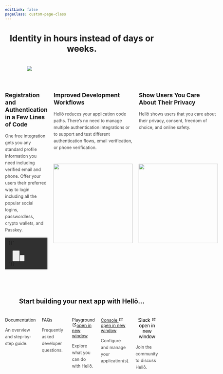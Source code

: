 ```yaml
---
editLink: false
pageClass: custom-page-class
---
```


<script setup>
  const join = () => {
    joinSlackCommunity('hello.dev')
  }
</script>

<h1>Identity in hours instead of days or weeks.</h1>
<picture id="mockup">
  <source srcset="https://cdn.hello.coop/images/mockup-light.png" media="(prefers-color-scheme: dark)">
  <img src="https://cdn.hello.coop/images/mockup.png">
</picture>

<section id="features">
  <div>
    <h2>Registration and Authentication in a Few Lines of Code</h2>
    <p>
      One free integration gets you any standard profile information you need including verified email and phone. Offer your users their preferred way to login including all the popular social logins, passwordless, crypto wallets, and Passkey.
    </p>
    <div id="snippet"><pre>{{`
<div class="hello-container">
  <button
    class="hello-btn-black-on-light"
  />
  <button
    class="hello-about"
  />
</div>`}}</pre>
    </div>
  </div>
  <div>
    <h2>Improved Development Workflows</h2>
    <p>
      Hellō reduces your application code paths. There’s no need to manage multiple authentication integrations or to support and test different authentication flows, email verification, or phone verification.
    </p>
    <img src="/images/ci-cd.png" style="width: 260px;">
  </div>
  <div>
    <h2>Show Users You Care About Their Privacy</h2>
    <p>
      Hellō shows users that you care about their privacy, consent, freedom of choice, and online safety.
    </p>
    <img src="/images/privacy.png" style="width: 260px;">
  </div>
</section>

<section id="start-building">
  <h1>Start building your next app with Hellō...</h1>
  <div id="links">
    <div>
      <a href="/documentation/">Documentation</a>
      <p>
        An overview and step-by-step guide.
      </p>
    </div>
    <div>
      <a href="/faqs/">FAQs</a>
      <p>
        Frequently asked developer questions.
      </p>
    </div>
    <div>
      <a href="https://playground.hello.dev/">
        Playground
        <span><svg class="external-link-icon" xmlns="http://www.w3.org/2000/svg" aria-hidden="true" focusable="false" x="0px" y="0px" viewBox="0 0 100 100" width="15" height="15"><path fill="currentColor" d="M18.8,85.1h56l0,0c2.2,0,4-1.8,4-4v-32h-8v28h-48v-48h28v-8h-32l0,0c-2.2,0-4,1.8-4,4v56C14.8,83.3,16.6,85.1,18.8,85.1z"></path><polygon fill="currentColor" points="45.7,48.7 51.3,54.3 77.2,28.5 77.2,37.2 85.2,37.2 85.2,14.9 62.8,14.9 62.8,22.9 71.5,22.9"></polygon></svg><span class="external-link-icon-sr-only">open in new window</span></span>
      </a>
      <p>
        Explore what you can do with Hellō.
      </p>
    </div>
    <div>
      <a href="https://console.hello.dev/">
        Console
        <span><svg class="external-link-icon" xmlns="http://www.w3.org/2000/svg" aria-hidden="true" focusable="false" x="0px" y="0px" viewBox="0 0 100 100" width="15" height="15"><path fill="currentColor" d="M18.8,85.1h56l0,0c2.2,0,4-1.8,4-4v-32h-8v28h-48v-48h28v-8h-32l0,0c-2.2,0-4,1.8-4,4v56C14.8,83.3,16.6,85.1,18.8,85.1z"></path><polygon fill="currentColor" points="45.7,48.7 51.3,54.3 77.2,28.5 77.2,37.2 85.2,37.2 85.2,14.9 62.8,14.9 62.8,22.9 71.5,22.9"></polygon></svg><span class="external-link-icon-sr-only">open in new window</span></span>
      </a>
      <p>
        Configure and manage your application(s).
      </p>
    </div>
    <div>
      <button id="join-slack-btn" @click="join" href="https://console.hello.dev/">
        Slack
        <span><svg class="external-link-icon" xmlns="http://www.w3.org/2000/svg" aria-hidden="true" focusable="false" x="0px" y="0px" viewBox="0 0 100 100" width="15" height="15"><path fill="currentColor" d="M18.8,85.1h56l0,0c2.2,0,4-1.8,4-4v-32h-8v28h-48v-48h28v-8h-32l0,0c-2.2,0-4,1.8-4,4v56C14.8,83.3,16.6,85.1,18.8,85.1z"></path><polygon fill="currentColor" points="45.7,48.7 51.3,54.3 77.2,28.5 77.2,37.2 85.2,37.2 85.2,14.9 62.8,14.9 62.8,22.9 71.5,22.9"></polygon></svg><span class="external-link-icon-sr-only">open in new window</span></span>
      </button>
      <p>
        Join the community to discuss Hellō.
      </p>
    </div>
  </div>
</section>

<div style="position: fixed; width: 100%; left: 0; bottom: 0;" v-pre>
  <wc-footer/>
</div>

<style scoped>
  h1 {
    text-align: center;
  }
  h2 {
    border-bottom: none;
    font-size: 1.2rem;   
    padding-bottom: 0; 
  }
  p {
    padding-top: 0;
    opacity: 0.8;
    line-height: 22px;
  }
  #mockup img {
    max-width: 360px;
    margin: 40px auto;
    display: block;
  }
  #features, #links {
    display: flex;
    justify-content: space-between;
    gap: 0px 20px;
    margin-top: 40px;
  }
  #features div {
    max-width: 290px;
  }
  #features div p {
    min-height: 160px;
  }
  #snippet {
    background-color: #303030;
  }
  #snippet pre {
    padding: 10px;
    font-size: 12px;
    line-height: 16px;
  }
  #start-building {
    margin-top: 80px;
    padding-bottom: 60px;
  }
  a:hover, a:focus-visible, #join-slack-btn:hover, #join-slack-btn:focus-visible {
    text-decoration: underline;
    text-underline-offset: 8px;
    text-decoration-thickness: 2px !important;
  }
  #join-slack-btn {
    background: none;
    border: none;
    cursor: pointer;
    font-weight: 500;
    font-size: 16px;
    padding: 0;
  }
</style>